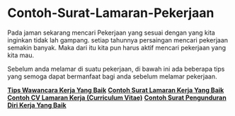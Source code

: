 Contoh-Surat-Lamaran-Pekerjaan
==============================

Pada jaman sekarang mencari Pekerjaan yang sesuai dengan yang kita inginkan tidak lah gampang. setiap tahunnya persaingan mencari pekerjaan semakin banyak.
Maka dari itu kita pun harus aktif mencari pekerjaan yang kita mau.
 
Sebelum anda melamar di suatu pekerjaan, di bawah ini ada beberapa tips yang semoga dapat bermanfaat bagi anda sebelum melamar pekerjaan.
 
<a href="http://informasikan.com/tips-wawancara-kerja-yang-baik/"><b>Tips Wawancara Kerja Yang Baik</b></a>
<a href="http://informasikan.com/contoh-surat-lamaran-kerja/"><b>Contoh Surat Lamaran Kerja Yang Baik</b></a>
<a href="http://informasikan.com/contoh-cv-lamaran-kerja/"><b>Contoh CV Lamaran Kerja (Curriculum Vitae)</b></a>
<a href="http://informasikan.com/contoh-surat-pengunduran-diri-kerja-yang-baik/"><b>Contoh Surat Pengunduran Diri Kerja Yang Baik</b></a>
